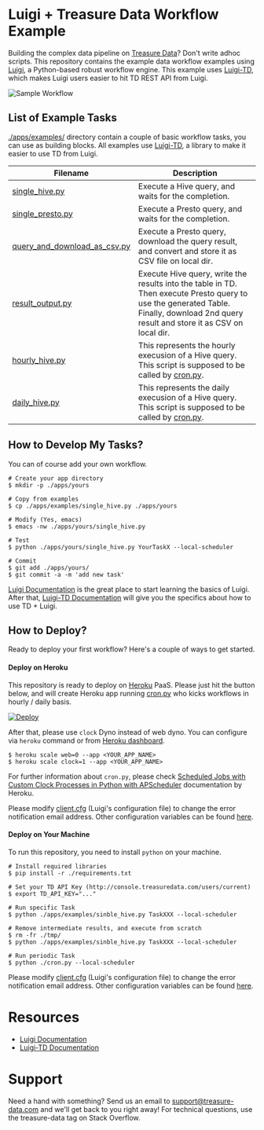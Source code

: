 # Luigi + Treasure Data Workflow Example

Building the complex data pipeline on [Treasure Data](http://www.treasuredata.com/)? Don't write adhoc scripts. This repository contains the example data workflow examples using [Luigi](http://luigi.readthedocs.org/en/latest/), a Python-based robust workflow engine. This example uses [Luigi-TD](https://github.com/treasure-data/luigi-td), which makes Luigi users easier to hit TD REST API from Luigi.

![Sample Workflow](http://i.gyazo.com/ccdea082b7f011b961d10a0b043618d5.png)

## List of Example Tasks

[./apps/examples/](https://github.com/treasure-data/luigi-td-example/tree/master/apps/examples) directory contain a couple of basic workflow tasks, you can use as building blocks. All examples use [Luigi-TD](https://github.com/treasure-data/luigi-td), a library to make it easier to use TD from Luigi.

Filename  | Description
------------- | -------------
[single_hive.py](https://github.com/treasure-data/luigi-td-example/blob/master/apps/examples/single_hive.py)|Execute a Hive query, and waits for the completion.
[single_presto.py](https://github.com/treasure-data/luigi-td-example/blob/master/apps/examples/single_presto.py)|Execute a Presto query, and waits for the completion.
[query_and_download_as_csv.py](https://github.com/treasure-data/luigi-td-example/blob/master/apps/examples/query_and_download_as_csv.py)|Execute a Presto query, download the query result, and convert and store it as CSV file on local dir.
[result_output.py](https://github.com/treasure-data/luigi-td-example/blob/master/apps/examples/result_output.py)|Execute Hive query, write the results into the table in TD. Then execute Presto query to use the generated Table. Finally, download 2nd query result and store it as CSV on local dir.
[hourly_hive.py](https://github.com/treasure-data/luigi-td-example/blob/master/apps/examples/hourly_hive.py)|This represents the hourly execusion of a Hive query. This script is supposed to be called by [cron.py](https://github.com/treasure-data/luigi-td-example/blob/master/cron.py).
[daily_hive.py](https://github.com/treasure-data/luigi-td-example/blob/master/apps/examples/daily_hive.py)|This represents the daily execusion of a Hive query. This script is supposed to be called by [cron.py](https://github.com/treasure-data/luigi-td-example/blob/master/cron.py).

## How to Develop My Tasks?

You can of course add your own workflow.


    # Create your app directory
    $ mkdir -p ./apps/yours
    
    # Copy from examples
    $ cp ./apps/examples/single_hive.py ./apps/yours
    
    # Modify (Yes, emacs)
    $ emacs -nw ./apps/yours/single_hive.py
    
    # Test
    $ python ./apps/yours/single_hive.py YourTaskX --local-scheduler
    
    # Commit
    $ git add ./apps/yours/
    $ git commit -a -m 'add new task'

[Luigi Documentation](http://luigi.readthedocs.org/en/latest/) is the great place to start learning the basics of Luigi. After that, [Luigi-TD Documentation](http://luigi-td.readthedocs.org/en/latest/gettingstarted.html) will give you the specifics about how to use TD + Luigi.

## How to Deploy?

Ready to deploy your first workflow? Here's a couple of ways to get started.

#### Deploy on Heroku

This repository is ready to deploy on [Heroku](http://www.heroku.com/) PaaS. Please just hit the button below, and will create Heroku app running [cron.py](https://github.com/treasure-data/luigi-td-example/blob/master/cron.py) who kicks workflows in hourly / daily basis.

[![Deploy](https://www.herokucdn.com/deploy/button.png)](https://heroku.com/deploy)

After that, please use `clock` Dyno instead of web dyno. You can configure via `heroku` command or from [Heroku dashboard](https://dashboard.heroku.com/apps).

    $ heroku scale web=0 --app <YOUR_APP_NAME>
    $ heroku scale clock=1 --app <YOUR_APP_NAME>

For further information about `cron.py`, please check [Scheduled Jobs with Custom Clock Processes in Python with APScheduler](https://devcenter.heroku.com/articles/clock-processes-python) documentation by Heroku.

Please modify [client.cfg](https://github.com/treasure-data/luigi-td-example/blob/master/client.cfg) (Luigi's configuration file) to change the error notification email address. Other configuration variables can be found [here](http://luigi.readthedocs.org/en/latest/configuration.html).

#### Deploy on Your Machine

To run this repository, you need to install `python` on your machine.

    # Install required libraries
    $ pip install -r ./requirements.txt
    
    # Set your TD API Key (http://console.treasuredata.com/users/current)
    $ export TD_API_KEY="..."
    
    # Run specific Task
    $ python ./apps/examples/sinble_hive.py TaskXXX --local-scheduler
    
    # Remove intermediate results, and execute from scratch
    $ rm -fr ./tmp/
    $ python ./apps/examples/sinble_hive.py TaskXXX --local-scheduler
    
    # Run periodic Task
    $ python ./cron.py --local-scheduler

Please modify [client.cfg](https://github.com/treasure-data/luigi-td-example/blob/master/client.cfg) (Luigi's configuration file) to change the error notification email address. Other configuration variables can be found [here](http://luigi.readthedocs.org/en/latest/configuration.html).

# Resources

- [Luigi Documentation](http://luigi.readthedocs.org/en/latest/)
- [Luigi-TD Documentation](http://luigi-td.readthedocs.org/en/latest/gettingstarted.html)

# Support

Need a hand with something? Send us an email to support@treasure-data.com and we'll get back to you right away! For technical questions, use the treasure-data tag on Stack Overflow.
